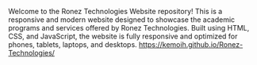 Welcome to the Ronez Technologies Website repository! This is a responsive and modern website designed to showcase the academic programs and services offered by Ronez Technologies. Built using HTML, CSS, and JavaScript, the website is fully responsive and optimized for phones, tablets, laptops, and desktops.
https://kemoih.github.io/Ronez-Technologies/  

